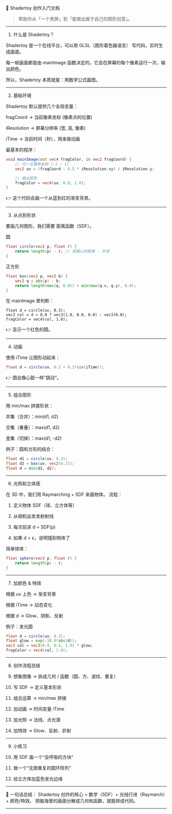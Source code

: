 🌌 Shadertoy 创作入门文档

>帮助你从「一个黑屏」到「能做出属于自己的图形创意」。




---

1. 什么是 Shadertoy？

Shadertoy 是一个在线平台，可以用 GLSL（图形着色器语言） 写代码，实时生成画面。

每一帧画面都是由 mainImage 函数决定的，它会在屏幕的每个像素运行一次，输出颜色。

所以，Shadertoy 本质就是：用数学公式画图。



---

2. 基础环境

Shadertoy 默认提供几个全局变量：

fragCoord → 当前像素坐标 (像素点的位置)

iResolution → 屏幕分辨率 (宽, 高, 像素)

iTime → 当前时间（秒），用来做动画


最基本的程序：
```glsl
void mainImage(out vec4 fragColor, in vec2 fragCoord) {
    // 归一化像素坐标 (-1 ~ 1)
    vec2 uv = (fragCoord - 0.5 * iResolution.xy) / iResolution.y;

    // 输出颜色
    fragColor = vec4(uv, 0.0, 1.0); 
}
```
👉 这个代码会画一个从蓝到红的渐变背景。


---

3. 从点到形状

要画几何图形，我们需要 距离函数（SDF）。

圆
```glsl
float circle(vec2 p, float r) {
    return length(p) - r; // 到圆心的距离 - 半径
}
```
正方形
```glsl
float box(vec2 p, vec2 b) {
    vec2 q = abs(p) - b;
    return length(max(q, 0.0)) + min(max(q.x, q.y), 0.0);
}
```
在 mainImage 里判断：
```gsls
float d = circle(uv, 0.3);
vec3 col = d < 0.0 ? vec3(1.0, 0.0, 0.0) : vec3(0.0);
fragColor = vec4(col, 1.0);
```
👉 显示一个红色的圆。


---

4. 动画

使用 iTime 让图形动起来：
```glsl
float d = circle(uv, 0.2 + 0.1*sin(iTime));
```
👉 圆会像心脏一样“跳动”。


---

5. 组合图形

用 min/max 拼接形状：

并集（合并）：min(d1, d2)

交集（重叠）：max(d1, d2)

差集（切掉）：max(d1, -d2)


例子：圆和方形的结合：
```glsl
float d1 = circle(uv, 0.3);
float d2 = box(uv, vec2(0.2));
float d = min(d1, d2);
```

---

6. 光照和立体感

在 3D 中，我们用 Raymarching + SDF 来画物体。
流程：

1. 定义物体 SDF（球、立方体等）


2. 从相机出发发射射线


3. 每次前进 d = SDF(p)


4. 如果 d < ε，说明撞到物体了



简单球体：
```glsl
float sphere(vec3 p, float r) {
    return length(p) - r;
}
```

---

7. 加颜色 & 特效

根据 uv 上色 → 渐变背景

根据 iTime → 动态变化

根据 d → Glow、阴影、反射


例子：发光圆
```glsl
float d = circle(uv, 0.3);
float glow = exp(-10.0*abs(d));
vec3 col = vec3(0.0, 0.5, 1.0) * glow;
fragColor = vec4(col, 1.0);
```

---

8. 创作流程总结

1. 想象图像 → 拆成几何 / 函数（圆、方、波纹、重复）


2. 写 SDF → 定义基本形状


3. 组合运算 → min/max 拼接


4. 加动画 → 时间变量 iTime


5. 加光照 → 法线、点光源


6. 加特效 → Glow、反射、折射




---

9. 小练习

1. 用 SDF 画一个“会呼吸的方块”


2. 做一个“无限重复的圆环阵列”


3. 给立方体加蓝色发光边缘




---

📌 一句话总结：
Shadertoy 创作的核心 = 数学（SDF）+ 光线行进（Raymarch）+ 颜色/特效。
把脑海里的画面分解成几何和函数，就能转成代码。


---


